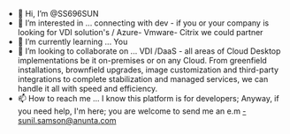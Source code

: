 - 👋 Hi, I’m @SS696SUN
- 👀 I’m interested in ... connecting with dev - if you or your company is looking for VDI solution's / Azure- Vmware- Citrix we could partner 
- 🌱 I’m currently learning ... You 
- 💞️ I’m looking to collaborate on ... VDI /DaaS - all areas of Cloud Desktop implementations be it on-premises or on any Cloud. From greenfield installations, brownfield upgrades, image customization and third-party integrations to complete stabilization and managed services, we can handle it all with speed and efficiency.
- 📫 How to reach me ... I know this platform is for developers; Anyway, if you need help, I'm here; you are welcome to send me an e.m -sunil.samson@anunta.com

<!---
SS696SUN/SS696SUN is a ✨ special ✨ repository because its `README.md` (this file) appears on your GitHub profile.
You can click the Preview link to take a look at your changes.
--->

